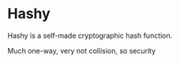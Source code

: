 # Hashy

Hashy is a self-made cryptographic hash function.

Much one-way, very not collision, so security

